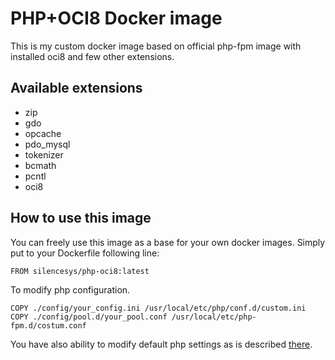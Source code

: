 # PHP+OCI8 Docker image

This is my custom docker image based on official php-fpm image with installed oci8 and few other extensions.

## Available extensions
- zip
- gdo
- opcache
- pdo_mysql
- tokenizer
- bcmath
- pcntl
- oci8

## How to use this image
You can freely use this image as a base for your own docker images. Simply put to your Dockerfile following line:
```Docker
FROM silencesys/php-oci8:latest
```

To modify php configuration.
```Docker
COPY ./config/your_config.ini /usr/local/etc/php/conf.d/custom.ini
COPY ./config/pool.d/your_pool.conf /usr/local/etc/php-fpm.d/costum.conf
```

You have also ability to modify default php settings as is described [there](https://docs.docker.com/samples/library/php/).
